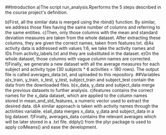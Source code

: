 ##Introduction
a)The script run_analysis.Rperforms the 5 steps described in the course project's definition.

b)First, all the similar data is merged using the rbind() function. By similar, we address those files having the same number of  columns and referring to the same entities.
c)Then, only those columns with the mean and standard deviation measures are taken from the whole dataset. After extracting  these columns, they are given the correct names, taken from features.txt.
d)As activity data is addressed with values 1:6, we take the activity names and IDs from activity_labels.txt and they are substituted in the dataset.
e)On the whole dataset, those columns with vague column names are corrected.
f)Finally, we generate a new dataset with all the average measures for each subject and activity type (30 subjects * 6 activities = 180 rows). The output file is called averages_data.txt, and uploaded to this repository.
##Variables
a)x_train, y_train, x_test, y_test, subject_train and subject_test contain the data from the downloaded files.
b)x_data, y_data and subject_data merge the previous datasets to further analysis.
c)features contains the correct names for the x_data dataset, which are applied to the column names stored in mean_and_std_features, a numeric vector used to extract the desired data.
d)A similar approach is taken with activity names through the activities variable.
e)all_data merges x_data, y_data and subject_data in a big dataset.
f)Finally, averages_data contains the relevant averages which will be later stored in a .txt file. ddply() from the plyr package is used to apply colMeans() and ease the development.
